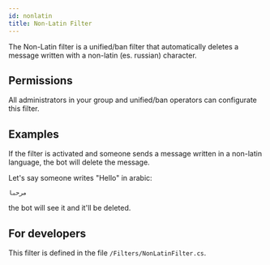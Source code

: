 ```yaml
---
id: nonlatin
title: Non-Latin Filter
---
```


The Non-Latin filter is a unified/ban filter that automatically deletes a message written with a non-latin (es. russian) character.

## Permissions

All administrators in your group and unified/ban operators can configurate this filter.

## Examples

If the filter is activated and someone sends a message written in a non-latin language, the bot will delete the message.

Let's say someone writes "Hello" in arabic:

```
مرحبا
```

the bot will see it and it'll be deleted.

## For developers

This filter is defined in the file `/Filters/NonLatinFilter.cs`.
